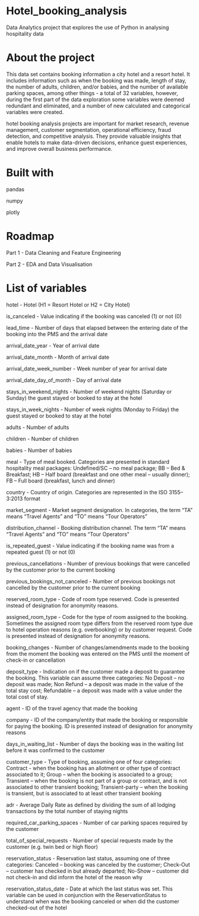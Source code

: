 # Hotel_booking_analysis

Data Analytics project that explores the use of Python in analysing hospitality data

# About the project
This data set contains booking information a city hotel and a resort hotel. It includes information such as when the booking was made, length of stay, the number of adults, children, and/or babies, and the number of available parking spaces, among other things - a total of 32 variables, however, during the first part of the data exploration some variables were deemed redundant and eliminated, and a number of new calculated and categorical variables were created.

hotel booking analysis projects are important for market research, revenue management, customer segmentation, operational efficiency, fraud detection, and competitive analysis. They provide valuable insights that enable hotels to make data-driven decisions, enhance guest experiences, and improve overall business performance.

# Built with
pandas

numpy

plotly

# Roadmap
Part 1 - Data Cleaning and Feature Engineering

Part 2 - EDA and Data Visualisation

# List of variables
hotel - Hotel (H1 = Resort Hotel or H2 = City Hotel)

is_canceled - Value indicating if the booking was canceled (1) or not (0)

lead_time - Number of days that elapsed between the entering date of the booking into the PMS and the arrival date

arrival_date_year - Year of arrival date

arrival_date_month - Month of arrival date

arrival_date_week_number - Week number of year for arrival date

arrival_date_day_of_month - Day of arrival date

stays_in_weekend_nights - Number of weekend nights (Saturday or Sunday) the guest stayed or booked to stay at the hotel

stays_in_week_nights - Number of week nights (Monday to Friday) the guest stayed or booked to stay at the hotel

adults - Number of adults

children - Number of children

babies - Number of babies

meal - Type of meal booked. Categories are presented in standard hospitality meal packages: Undefined/SC – no meal package; BB – Bed & Breakfast; HB – Half board (breakfast and one other meal – usually dinner); FB – Full board (breakfast, lunch and dinner)

country - Country of origin. Categories are represented in the ISO 3155–3:2013 format

market_segment - Market segment designation. In categories, the term “TA” means “Travel Agents” and “TO” means “Tour Operators”

distribution_channel - Booking distribution channel. The term “TA” means “Travel Agents” and “TO” means “Tour Operators”

is_repeated_guest - Value indicating if the booking name was from a repeated guest (1) or not (0)

previous_cancellations - Number of previous bookings that were cancelled by the customer prior to the current booking

previous_bookings_not_canceled - Number of previous bookings not cancelled by the customer prior to the current booking

reserved_room_type - Code of room type reserved. Code is presented instead of designation for anonymity reasons.

assigned_room_type - Code for the type of room assigned to the booking. Sometimes the assigned room type differs from the reserved room type due to hotel operation reasons (e.g. overbooking) or by customer request. Code is presented instead of designation for anonymity reasons.

booking_changes - Number of changes/amendments made to the booking from the moment the booking was entered on the PMS until the moment of check-in or cancellation

deposit_type - Indication on if the customer made a deposit to guarantee the booking. This variable can assume three categories: No Deposit – no deposit was made; Non Refund – a deposit was made in the value of the total stay cost; Refundable – a deposit was made with a value under the total cost of stay.

agent - ID of the travel agency that made the booking

company - ID of the company/entity that made the booking or responsible for paying the booking. ID is presented instead of designation for anonymity reasons

days_in_waiting_list - Number of days the booking was in the waiting list before it was confirmed to the customer

customer_type - Type of booking, assuming one of four categories: Contract - when the booking has an allotment or other type of contract associated to it; Group – when the booking is associated to a group; Transient – when the booking is not part of a group or contract, and is not associated to other transient booking; Transient-party – when the booking is transient, but is associated to at least other transient booking

adr - Average Daily Rate as defined by dividing the sum of all lodging transactions by the total number of staying nights

required_car_parking_spaces - Number of car parking spaces required by the customer

total_of_special_requests - Number of special requests made by the customer (e.g. twin bed or high floor)

reservation_status - Reservation last status, assuming one of three categories: Canceled – booking was canceled by the customer; Check-Out – customer has checked in but already departed; No-Show – customer did not check-in and did inform the hotel of the reason why

reservation_status_date - Date at which the last status was set. This variable can be used in conjunction with the ReservationStatus to understand when was the booking canceled or when did the customer checked-out of the hotel




